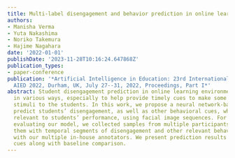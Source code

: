 ```yaml
---
title: Multi-label disengagement and behavior prediction in online learning
authors:
- Manisha Verma
- Yuta Nakashima
- Noriko Takemura
- Hajime Nagahara
date: '2022-01-01'
publishDate: '2023-11-28T10:16:24.647868Z'
publication_types:
- paper-conference
publication: '*Artificial Intelligence in Education: 23rd International Conference,
  AIED 2022, Durham, UK, July 27--31, 2022, Proceedings, Part I*'
abstract: Student disengagement prediction in online learning environments is beneficial
  in various ways, especially to help provide timely cues to make some feedback or
  stimuli to the students. In this work, we propose a neural network-based model to
  predict students’ disengagement, as well as other behavioral cues, which might be
  relevant to students’ performance, using facial image sequences. For training and
  evaluating our model, we collected samples from multiple participants and annotated
  them with temporal segments of disengagement and other relevant behavioral cues
  with our multiple in-house annotators. We present prediction results of all behavior
  cues along with baseline comparison.
---
```


